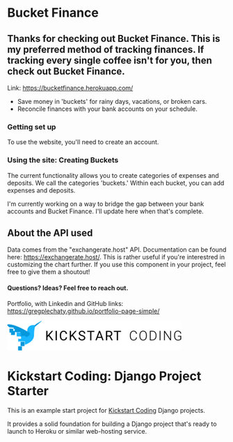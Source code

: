 # Bucket Finance

## Thanks for checking out Bucket Finance. This is my preferred method of tracking finances. If tracking every single coffee isn't for you, then check out Bucket Finance.



Link: https://bucketfinance.herokuapp.com/

- Save money in 'buckets' for rainy days, vacations, or broken cars.
- Reconcile finances with your bank accounts on your schedule.

### Getting set up

To use the website, you'll need to create an account.

### Using the site: Creating Buckets

The current functionality allows you to create categories of expenses and deposits. We call the categories 'buckets.' Within each bucket, you can add expenses and deposits.

I'm currently working on a way to bridge the gap between your bank accounts and Bucket Finance. I'll update here when that's complete.

## About the API used
Data comes from the "exchangerate.host" API. Documentation can be found here: https://exchangerate.host/. This is rather useful if you're interestred in customizing the chart further.
If you use this component in your project, feel free to give them a shoutout!

#### Questions? Ideas? Feel free to reach out.

Portfolio, with Linkedin and GitHub links: https://gregplechaty.github.io/portfolio-page-simple/



![Kickstart Coding Logo](./apps/core/static/images/kickstart_coding_logo.png)

# Kickstart Coding: Django Project Starter

This is an example start project for [Kickstart Coding](https://kickstartcoding.com/)
Django projects.

It provides a solid foundation for building a Django project that's ready to
launch to Heroku or similar web-hosting service.

